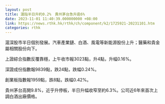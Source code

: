 ```yaml
---
layout: post
title: 滬指半日升約0.2%　貴州茅台急升逾6%
date: 2023-11-01 11:40:39.000000000 +08:00
link: https://news.rthk.hk/rthk/ch/component/k2/1725921-20231101.htm
categories: rthk
---
```


滬深股市半日個別發展。汽車產業鏈、白酒、風電等新能源股份上升；醫藥和貴金屬相關股份向下。

上證綜合指數反覆靠穩，上午收市報3023點，升4點，升幅0.16%。

深證成份指數報9839點，跌24點，跌幅0.24%。

創業板指數報1959點，跌8點，跌幅0.42%。

貴州茅台高開9.8%，近乎升停板，半日升幅收窄至約6.3%。公司近6年來首次上調白酒出廠價格。
